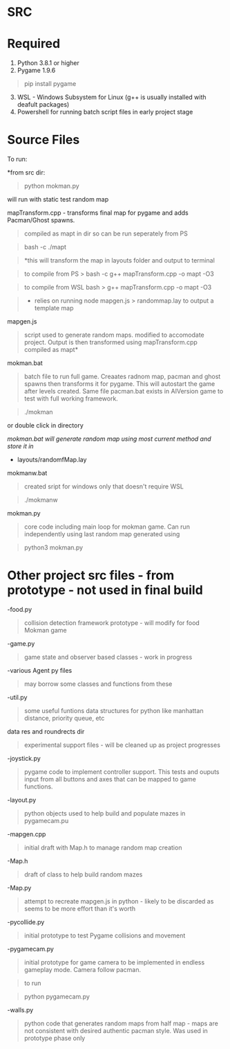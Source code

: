 # SRC

# Required
1. Python 3.8.1 or higher
2. Pygame 1.9.6
>pip install pygame
3. WSL - Windows Subsystem for Linux (g++ is usually installed with deafult packages)
4. Powershell for running batch script files in early project stage

# Source Files


To run:

*from src dir:

> python mokman.py

will run with static test random map


mapTransform.cpp - transforms final map for pygame and adds Pacman/Ghost spawns.

>compiled as mapt in dir so can be run seperately from PS

>bash -c ./mapt

>*this will transform the map in layouts folder and output to terminal

>to compile from PS > bash -c g++ mapTransform.cpp -o mapt -O3 

>to compile from WSL bash > g++ mapTransform.cpp -o mapt -O3 

>* relies on running node mapgen.js > randommap.lay to output a template map 




mapgen.js 
>script used to generate random maps. modified to accomodate project.  Output is then transformed using mapTransform.cpp compiled as mapt*


mokman.bat

>batch file to run full game. Creaates radnom map, pacman and ghost spawns then transforms it for pygame. This will autostart the game after levels created. Same file pacman.bat exists in AIVersion game to test with full working framework.

>./mokman

or double click in directory

*mokman.bat will generate random map using most current method and store it in* 

-    layouts/randomfMap.lay


mokmanw.bat

>created sript for windows only that doesn't require WSL

>./mokmanw

mokman.py

>core code including main loop for mokman game.  Can run independently using last random map generated using 

>python3 mokman.py




# Other project src files - from prototype - not used in final build

-food.py

>collision detection framework prototype  - will modify for food Mokman game

-game.py

>game state and observer based classes - work in progress

-various Agent py files
>may borrow some classes and functions from these

-util.py
>some useful funtions data structures for python like manhattan distance, priority queue, etc

data res and roundrects dir
>experimental support files - will be cleaned up as project progresses

-joystick.py
>pygame code to implement controller support. This tests and ouputs input from all buttons and axes that can be mapped to game functions.

-layout.py
>python objects used to help build and populate mazes in pygamecam.pu

-mapgen.cpp

>initial draft with Map.h to manage random map creation

-Map.h 
>draft of class to help build random mazes

-Map.py  
>attempt to recreate mapgen.js in python - likely to be discarded as seems to be more effort than it's worth

-pycollide.py

>initial prototype to test Pygame collisions and movement

-pygamecam.py

>initial prototype for game camera to be implemented in endless gameplay mode.  Camera follow pacman.

>to run

>python pygamecam.py

-walls.py
>python code that generates random maps from half map - maps are not consistent with desired authentic pacman style.  Was used in prototype phase only